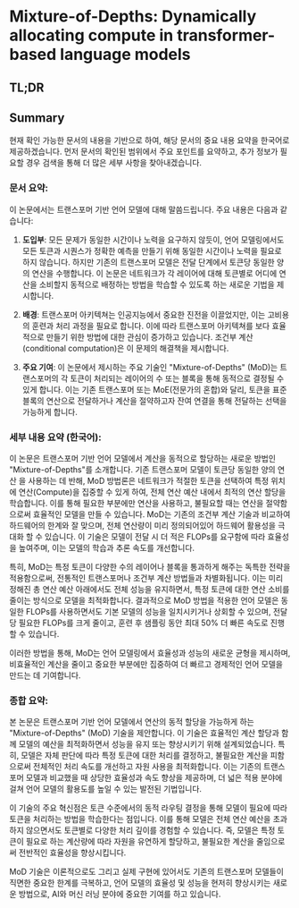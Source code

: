# Mixture-of-Depths: Dynamically allocating compute in transformer-based language models
## TL;DR
## Summary
현재 확인 가능한 문서의 내용을 기반으로 하여, 해당 문서의 중요 내용 요약을 한국어로 제공하겠습니다. 먼저 문서의 확인된 범위에서 주요 포인트를 요약하고, 추가 정보가 필요할 경우 검색을 통해 더 많은 세부 사항을 찾아내겠습니다.

### 문서 요약:

이 논문에서는 트랜스포머 기반 언어 모델에 대해 말씀드립니다. 주요 내용은 다음과 같습니다:

1. **도입부**: 모든 문제가 동일한 시간이나 노력을 요구하지 않듯이, 언어 모델링에서도 모든 토큰과 시퀀스가 정확한 예측을 만들기 위해 동일한 시간이나 노력을 필요로 하지 않습니다. 하지만 기존의 트랜스포머 모델은 전달 단계에서 토큰당 동일한 양의 연산을 수행합니다. 이 논문은 네트워크가 각 레이어에 대해 토큰별로 어디에 연산을 소비할지 동적으로 배정하는 방법을 학습할 수 있도록 하는 새로운 기법을 제시합니다.

2. **배경**: 트랜스포머 아키텍쳐는 인공지능에서 중요한 진전을 이끌었지만, 이는 고비용의 훈련과 처리 과정을 필요로 합니다. 이에 따라 트랜스포머 아키텍쳐를 보다 효율적으로 만들기 위한 방법에 대한 관심이 증가하고 있습니다. 조건부 계산(conditional computation)은 이 문제의 해결책을 제시합니다.

3. **주요 기여**: 이 논문에서 제시하는 주요 기술인 "Mixture-of-Depths" (MoD)는 트랜스포머의 각 토큰이 처리되는 레이어의 수 또는 블록을 통해 동적으로 결정될 수 있게 합니다. 이는 기존 트랜스포머 또는 MoE(전문가의 혼합)와 달리, 토큰을 표준 블록의 연산으로 전달하거나 계산을 절약하고자 잔여 연결을 통해 전달하는 선택을 가능하게 합니다.

### 세부 내용 요약 (한국어):

이 논문은 트랜스포머 기반 언어 모델에서 계산을 동적으로 할당하는 새로운 방법인 "Mixture-of-Depths"를 소개합니다. 기존 트랜스포머 모델이 토큰당 동일한 양의 연산 을 사용하는 데 반해, MoD 방법론은 네트워크가 적절한 토큰을 선택하여 특정 위치에 연산(Compute)을 집중할 수 있게 하여, 전체 연산 예산 내에서 최적의 연산 할당을 학습합니다. 이를 통해 필요한 부분에만 연산을 사용하고, 불필요할 때는 연산을 절약함으로써 효율적인 모델을 만들 수 있습니다. MoD는 기존의 조건부 계산 기술과 비교하여 하드웨어의 한계와 잘 맞으며, 전체 연산량이 미리 정의되어있어 하드웨어 활용성을 극대화 할 수 있습니다. 이 기술은 모델이 전달 시 더 적은 FLOPs를 요구함에 따라 효율성을 높여주며, 이는 모델의 학습과 추론 속도를 개선합니다.

특히, MoD는 특정 토큰이 다양한 수의 레이어나 블록을 통과하게 해주는 독특한 전략을 적용함으로써, 전통적인 트랜스포머나 조건부 계산 방법들과 차별화됩니다. 이는 미리 정해진 총 연산 예산 아래에서도 전체 성능을 유지하면서, 특정 토큰에 대한 연산 소비를 줄이는 방식으로 모델을 최적화합니다. 결과적으로 MoD 방법을 적용한 언어 모델은 동일한 FLOPs를 사용하면서도 기본 모델의 성능을 일치시키거나 상회할 수 있으며, 전달 당 필요한 FLOPs를 크게 줄이고, 훈련 후 샘플링 동안 최대 50% 더 빠른 속도로 진행할 수 있습니다.

이러한 방법을 통해, MoD는 언어 모델링에서 효율성과 성능의 새로운 균형을 제시하며, 비효율적인 계산을 줄이고 중요한 부분에만 집중하여 더 빠르고 경제적인 언어 모델을 만드는 데 기여합니다.

### 종합 요약:

본 논문은 트랜스포머 기반 언어 모델에서 연산의 동적 할당을 가능하게 하는 "Mixture-of-Depths" (MoD) 기술을 제안합니다. 이 기술은 효율적인 계산 할당과 함께 모델의 예산을 최적화하면서 성능을 유지 또는 향상시키기 위해 설계되었습니다. 특히, 모델은 자체 판단에 따라 특정 토큰에 대한 처리를 결정하고, 불필요한 계산을 피함으로써 전체적인 처리 속도를 개선하고 자원 사용을 최적화합니다. 이는 기존의 트랜스포머 모델과 비교했을 때 상당한 효율성과 속도 향상을 제공하며, 더 넓은 적용 분야에 걸쳐 언어 모델의 활용도를 높일 수 있는 발전된 기법입니다.

이 기술의 주요 혁신점은 토큰 수준에서의 동적 라우팅 결정을 통해 모델이 필요에 따라 토큰을 처리하는 방법을 학습한다는 점입니다. 이를 통해 모델은 전체 연산 예산을 초과하지 않으면서도 토큰별로 다양한 처리 깊이를 경험할 수 있습니다. 즉, 모델은 특정 토큰이 필요로 하는 계산량에 따라 자원을 유연하게 할당하고, 불필요한 계산을 줄임으로써 전반적인 효율성을 향상시킵니다.

MoD 기술은 이론적으로도 그리고 실제 구현에 있어서도 기존의 트랜스포머 모델들이 직면한 중요한 한계를 극복하고, 언어 모델의 효율성 및 성능을 현저히 향상시키는 새로운 방법으로, AI와 머신 러닝 분야에 중요한 기여를 하고 있습니다.